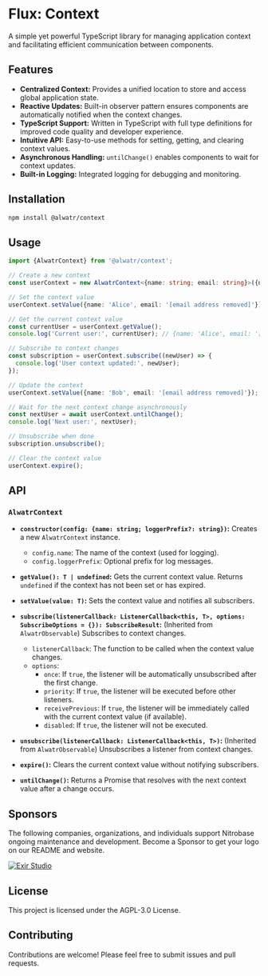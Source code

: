 # Flux: Context

A simple yet powerful TypeScript library for managing application context and facilitating efficient communication between components.

## Features

* **Centralized Context:**  Provides a unified location to store and access global application state.
* **Reactive Updates:**  Built-in observer pattern ensures components are automatically notified when the context changes.
* **TypeScript Support:** Written in TypeScript with full type definitions for improved code quality and developer experience.
* **Intuitive API:**  Easy-to-use methods for setting, getting, and clearing context values.
* **Asynchronous Handling:**  `untilChange()` enables components to wait for context updates.
* **Built-in Logging:**  Integrated logging for debugging and monitoring.

## Installation

```bash
npm install @alwatr/context
```

## Usage

```typescript
import {AlwatrContext} from '@alwatr/context';

// Create a new context
const userContext = new AlwatrContext<{name: string; email: string}>({name: 'user-context'});

// Set the context value
userContext.setValue({name: 'Alice', email: '[email address removed]'});

// Get the current context value
const currentUser = userContext.getValue(); 
console.log('Current user:', currentUser); // {name: 'Alice', email: '[email address removed]'}

// Subscribe to context changes
const subscription = userContext.subscribe((newUser) => {
  console.log('User context updated:', newUser);
});

// Update the context
userContext.setValue({name: 'Bob', email: '[email address removed]'});

// Wait for the next context change asynchronously
const nextUser = await userContext.untilChange();
console.log('Next user:', nextUser);

// Unsubscribe when done
subscription.unsubscribe();

// Clear the context value
userContext.expire(); 
```

## API

### `AlwatrContext`

* **`constructor(config: {name: string; loggerPrefix?: string})`:** Creates a new `AlwatrContext` instance.
  * `config.name`: The name of the context (used for logging).
  * `config.loggerPrefix`: Optional prefix for log messages.

* **`getValue(): T | undefined`:**  Gets the current context value. Returns `undefined` if the context has not been set or has expired.

* **`setValue(value: T)`:**  Sets the context value and notifies all subscribers.

* **`subscribe(listenerCallback: ListenerCallback<this, T>, options: SubscribeOptions = {}): SubscribeResult`:**  (Inherited from `AlwatrObservable`) Subscribes to context changes.
  * `listenerCallback`: The function to be called when the context value changes.
  * `options`:
    * `once`: If `true`, the listener will be automatically unsubscribed after the first change.
    * `priority`: If `true`, the listener will be executed before other listeners.
    * `receivePrevious`: If `true`, the listener will be immediately called with the current context value (if available).
    * `disabled`: If `true`, the listener will not be executed.

* **`unsubscribe(listenerCallback: ListenerCallback<this, T>)`:** (Inherited from `AlwatrObservable`) Unsubscribes a listener from context changes.

* **`expire()`:** Clears the current context value without notifying subscribers.

* **`untilChange()`:** Returns a Promise that resolves with the next context value after a change occurs.

## Sponsors

The following companies, organizations, and individuals support Nitrobase ongoing maintenance and development. Become a Sponsor to get your logo on our README and website.

[![Exir Studio](https://avatars.githubusercontent.com/u/181194967?s=200&v=4)](https://exirstudio.com)

## License

This project is licensed under the AGPL-3.0 License.

## Contributing

Contributions are welcome! Please feel free to submit issues and pull requests.
